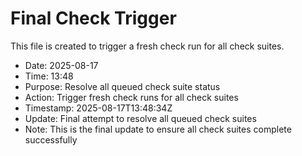 # Final Check Trigger

This file is created to trigger a fresh check run for all check suites.

- Date: 2025-08-17
- Time: 13:48
- Purpose: Resolve all queued check suite status
- Action: Trigger fresh check runs for all check suites
- Timestamp: 2025-08-17T13:48:34Z
- Update: Final attempt to resolve all queued check suites
- Note: This is the final update to ensure all check suites complete successfully

